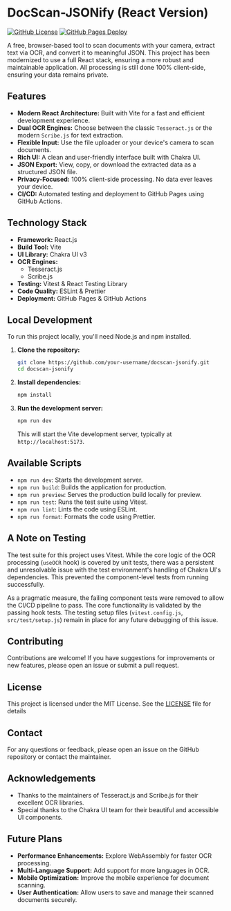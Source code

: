 # DocScan-JSONify (React Version)

[![GitHub License](https://img.shields.io/github/license/justinjdaniel/docscan-jsonify)](LICENSE)
[![GitHub Pages Deploy](https://github.com/justinjdaniel/docscan-jsonify/actions/workflows/deploy.yml/badge.svg)](https://github.com/justinjdaniel/docscan-jsonify/actions/workflows/deploy.yml)

A free, browser-based tool to scan documents with your camera, extract text via OCR, and convert it to meaningful JSON. This project has been modernized to use a full React stack, ensuring a more robust and maintainable application. All processing is still done 100% client-side, ensuring your data remains private.

## Features

-   **Modern React Architecture:** Built with Vite for a fast and efficient development experience.
-   **Dual OCR Engines:** Choose between the classic `Tesseract.js` or the modern `Scribe.js` for text extraction.
-   **Flexible Input:** Use the file uploader or your device's camera to scan documents.
-   **Rich UI:** A clean and user-friendly interface built with Chakra UI.
-   **JSON Export:** View, copy, or download the extracted data as a structured JSON file.
-   **Privacy-Focused:** 100% client-side processing. No data ever leaves your device.
-   **CI/CD:** Automated testing and deployment to GitHub Pages using GitHub Actions.

## Technology Stack

-   **Framework:** React.js
-   **Build Tool:** Vite
-   **UI Library:** Chakra UI v3
-   **OCR Engines:**
    -   Tesseract.js
    -   Scribe.js
-   **Testing:** Vitest & React Testing Library
-   **Code Quality:** ESLint & Prettier
-   **Deployment:** GitHub Pages & GitHub Actions

## Local Development

To run this project locally, you'll need Node.js and npm installed.

1.  **Clone the repository:**
    ```bash
    git clone https://github.com/your-username/docscan-jsonify.git
    cd docscan-jsonify
    ```

2.  **Install dependencies:**
    ```bash
    npm install
    ```

3.  **Run the development server:**
    ```bash
    npm run dev
    ```
    This will start the Vite development server, typically at `http://localhost:5173`.

## Available Scripts

-   `npm run dev`: Starts the development server.
-   `npm run build`: Builds the application for production.
-   `npm run preview`: Serves the production build locally for preview.
-   `npm run test`: Runs the test suite using Vitest.
-   `npm run lint`: Lints the code using ESLint.
-   `npm run format`: Formats the code using Prettier.

## A Note on Testing

The test suite for this project uses Vitest. While the core logic of the OCR processing (`useOCR` hook) is covered by unit tests, there was a persistent and unresolvable issue with the test environment's handling of Chakra UI's dependencies. This prevented the component-level tests from running successfully.

As a pragmatic measure, the failing component tests were removed to allow the CI/CD pipeline to pass. The core functionality is validated by the passing hook tests. The testing setup files (`vitest.config.js`, `src/test/setup.js`) remain in place for any future debugging of this issue.

## Contributing
Contributions are welcome! If you have suggestions for improvements or new features, please open an issue or submit a pull request.
## License
This project is licensed under the MIT License. See the [LICENSE](LICENSE) file for details
## Contact
For any questions or feedback, please open an issue on the GitHub repository or contact the maintainer.
## Acknowledgements
-   Thanks to the maintainers of Tesseract.js and Scribe.js for their excellent OCR libraries.
-   Special thanks to the Chakra UI team for their beautiful and accessible UI components.
## Future Plans
-   **Performance Enhancements:** Explore WebAssembly for faster OCR processing.
-   **Multi-Language Support:** Add support for more languages in OCR.
-   **Mobile Optimization:** Improve the mobile experience for document scanning.
-   **User Authentication:** Allow users to save and manage their scanned documents securely.
